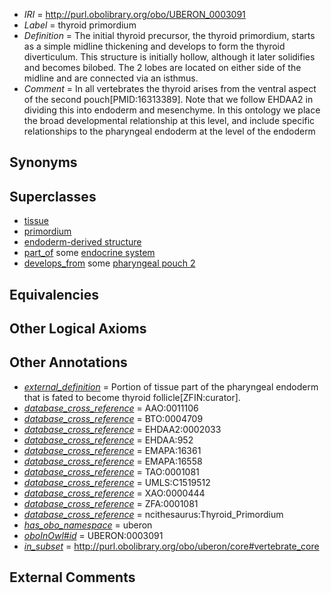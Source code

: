  * *IRI* = http://purl.obolibrary.org/obo/UBERON_0003091
 * *Label* = thyroid primordium
 * *Definition* = The initial thyroid precursor, the thyroid primordium, starts as a simple midline thickening and develops to form the thyroid diverticulum. This structure is initially hollow, although it later solidifies and becomes bilobed. The 2 lobes are located on either side of the midline and are connected via an isthmus.
 * *Comment* = In all vertebrates the thyroid arises from the ventral aspect of the second pouch[PMID:16313389]. Note that we follow EHDAA2 in dividing this into endoderm and mesenchyme. In this ontology we place the broad developmental relationship at this level, and include specific relationships to the pharyngeal endoderm at the level of the endoderm

## Synonyms


## Superclasses

 * [tissue](../../UBERON/79/UBERON_0000479.md)
 * [primordium](../../UBERON/48/UBERON_0001048.md)
 * [endoderm-derived structure](../../UBERON/19/UBERON_0004119.md)
 * [part_of](../../BFO/50/BFO_0000050.md) some [endocrine system](../../UBERON/49/UBERON_0000949.md)
 * [develops_from](../../RO/02/RO_0002202.md) some [pharyngeal pouch 2](../../UBERON/23/UBERON_0007123.md)

## Equivalencies


## Other Logical Axioms


## Other Annotations

 * *[external_definition](../../UBPROP/01/UBPROP_0000001.md)* = Portion of tissue part of the pharyngeal endoderm that is fated to become thyroid follicle[ZFIN:curator].
 * *[database_cross_reference](../../ef/oboInOwl#hasDbXref.md)* = AAO:0011106
 * *[database_cross_reference](../../ef/oboInOwl#hasDbXref.md)* = BTO:0004709
 * *[database_cross_reference](../../ef/oboInOwl#hasDbXref.md)* = EHDAA2:0002033
 * *[database_cross_reference](../../ef/oboInOwl#hasDbXref.md)* = EHDAA:952
 * *[database_cross_reference](../../ef/oboInOwl#hasDbXref.md)* = EMAPA:16361
 * *[database_cross_reference](../../ef/oboInOwl#hasDbXref.md)* = EMAPA:16558
 * *[database_cross_reference](../../ef/oboInOwl#hasDbXref.md)* = TAO:0001081
 * *[database_cross_reference](../../ef/oboInOwl#hasDbXref.md)* = UMLS:C1519512
 * *[database_cross_reference](../../ef/oboInOwl#hasDbXref.md)* = XAO:0000444
 * *[database_cross_reference](../../ef/oboInOwl#hasDbXref.md)* = ZFA:0001081
 * *[database_cross_reference](../../ef/oboInOwl#hasDbXref.md)* = ncithesaurus:Thyroid_Primordium
 * *[has_obo_namespace](../../ce/oboInOwl#hasOBONamespace.md)* = uberon
 * *[oboInOwl#id](../../id/oboInOwl#id.md)* = UBERON:0003091
 * *[in_subset](../../et/oboInOwl#inSubset.md)* = http://purl.obolibrary.org/obo/uberon/core#vertebrate_core

## External Comments

